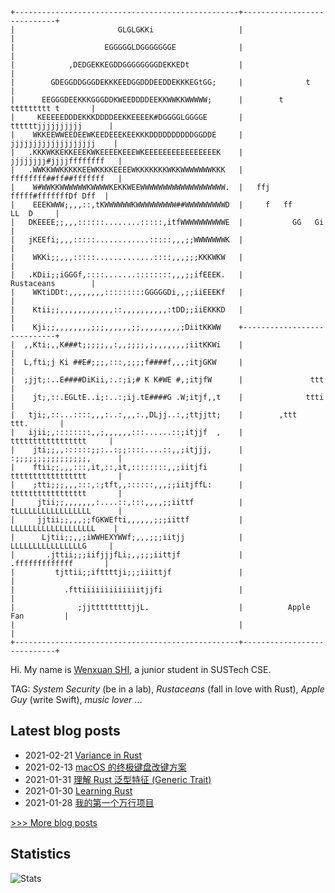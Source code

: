 
```
+--------------------------------------------------+----------------------------+
|                       GLGLGKKi                   |                            |
|                    EGGGGGLDGGGGGGGE              |                            |
|            ,DEDGEKKEGDDGGGGGGGGDEKKEDt           |                            |
|        GDEGGDDGGGDEKKKEEDGGDDDEEDDEKKKEGtGG;     |              t             |
|      EEGGGDEEKKKGGGDDKWEEDDDDEEKKWWKKWWWWW;      |        t ttttttttt t       |
|     KEEEEEDDDEKKKDDDDEEKKEEEEK#DGGGGLGGGGE       |      ttttttjjjjjjjjjj      |
|    WKKEEWWEEDEEWKEEDEEEKEEKKKDDDDDDDDDDGGDDE     |     jjjjjjjjjjjjjjjjjjj    |
|   .KKKWKKEKKEEEKWKEEEEKEEEWKEEEEEEEEEEEEEEEEK    |    jjjjjjjj#jjjjffffffff   |
|   .WWKKWWKKKKKEEWKKKKEEEEWKKKKKKKWKKWWWWWWWKKK   |    ffffffff##ff##fffffff   |
|    W#WWKKWWWWWWKWWWWKEKKWEEWWWWWWWWWWWWWWWWWWW.  |   ffj fffff#fffffffDf Dff  |
|    EEEKWWW;,,,::,tKWWWWWWKWWWWWWWWW##WWWWWWWWWD  |     f   ff       LL  D     |
|   DKEEEE;;,,,::::::........:::::,itfWWWWWWWWWWE  |           GG   Gi          |
|   jKEEfi;,,,:::::............:::::,,,;;WWWWWWWK  |                            |
|    WKKi;;,,,:::::.............::::,,,;;;KKKWKW   |                            |
|   .KDii;;iGGGf,::::.......::::::::,,,;;ifEEEK.   |          Rustaceans        |
|    WKtiDDt:,,,,,,,,:::::::::GGGGGDi,,;;iiEEEKf   |                            |
|    Ktii;;,,,,,,,,,,,,::,,,,,,,,,,:tDD;;iiEKKKD   |                            |
|    Kji;;,,,,,,,,;;;,,,,,,;;,,,,,,,,,;DiitKKWW    +----------------------------+
|  ,,Kti;,,K###t;;;;;,,:,,;;;;,;,,,,,,,;iitKKWi    |                            |
|  L,fti;j Ki ##E#;;;,:::,;;;;f####f,,,;itjGKW     |                            |
|  ;jjt;:..E####DiKii,:.:;i;# K K#WE #,;itjfW      |               ttt          |
|    jt;,::.EGLtE..i;:..:;ij.tE####G .W;itjf,,t    |              ttti          |
|   tji;,::...::::,,,:..:,,,:.,DLjj..:,;ttjjtt;    |        ,ttt     ttt.       |
|   ijii;,::::::::,,;,,,,,,:::......::;itjjf  ,    |      ttttttttttttttttt     |
|    jti;;,,::::::;;:..:;;::::....::,,;itjjj,      |    :;;;;;;;;;;;;;;;;,      |
|    ftii;;,,,:::,it,::,it,::::::::,,;iitjfi       |    ttttttttttttttttt       |
|    ;tti;;;,,,:::,:;tft,,::::::,,,;;iitjffL:      |    ttttttttttttttttt       |
|     jtii;;,,,,,,,:....::,:::,,,,;;iittf          |    tLLLLLLLLLLLLLLLLL      |
|     jjtii;;,,,;;fGKWEfti,,,,,,;;;iittf           |     LLLLLLLLLLLLLLLLLLL    |
|      Ljtii;;,,;iWWHEXYWWf;,,,;;;iitjj            |      LLLLLLLLLLLLLLLLG     |
|       .jttii;;;iifjjjfLi;,,;;;iittjf             |       .fffffffffffff       |
|         tjttii;;ifttttji;;;iiittjf               |                            |
|           .fttiiiiiiiiiiiiitjjfi                 |                            |
|              ;jjtttttttttjjL.                    |          Apple Fan         |
|                                                  |                            |
+--------------------------------------------------+----------------------------+
```

Hi. My name is [Wenxuan SHI](https://www.whexy.com), a junior student in SUSTech CSE.

TAG: *System Security* (be in a lab), *Rustaceans* (fall in love with Rust), *Apple Guy* (write Swift), *music lover* ...

## Latest blog posts
- 2021-02-21 [Variance in Rust](http://www.whexy.com/2021/02/21/Variance-in-Rust/)
- 2021-02-13 [macOS 的终极键盘改键方案](http://www.whexy.com/2021/02/13/macOS-%E7%9A%84%E7%BB%88%E6%9E%81%E9%94%AE%E7%9B%98%E6%94%B9%E9%94%AE%E6%96%B9%E6%A1%88/)
- 2021-01-31 [理解 Rust 泛型特征 (Generic Trait)](http://www.whexy.com/2021/02/01/RUST-Generic-Trait/)
- 2021-01-30 [Learning Rust](http://www.whexy.com/2021/01/30/RUST/)
- 2021-01-28 [我的第一个万行项目](http://www.whexy.com/2021/01/28/SUSTEAM/)

[>>> More blog posts](https://www.whexy.com/writings)

## Statistics
![Stats](https://github-readme-stats.vercel.app/api?username=whexy&theme=vue)
